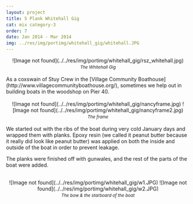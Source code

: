 ```yaml
---
layout: project
title: 5 Plank Whitehall Gig
cat: mix category-3
order: 7
date: Jan 2014 - Mar 2014
img: ../res/img/portimg/whitehall_gig/whitehall.JPG
---
```


<center>![Image not found](../../res/img/portimg/whitehall_gig/rsz_whitehall.jpg)<br>
<small><i>The Whitehall Gig</i></small></center><br>
As a coxswain of Stuy Crew in the [Village Community Boathouse](http://www.villagecommunityboathouse.org/), sometimes we help out in building boats in the woodshop on Pier 40.<br><br>
<center>![Image not found](../../res/img/portimg/whitehall_gig/nancyframe.jpg)
		![Image not found](../../res/img/portimg/whitehall_gig/nancyframe2.jpg)<br>
<small><i>The frame</i></small></center>
<br>
We started out with the ribs of the boat during very cold January days and wrapped them with planks. Epoxy resin (we called it peanut butter because it really did look like peanut butter) was applied on both the inside and outside of the boat in order to prevent leakage. 


The planks were finished off with gunwales, and the rest of the parts of the boat were added.
<br><br>
<center>![Image not found](../../res/img/portimg/whitehall_gig/w1.JPG)
		![Image not found](../../res/img/portimg/whitehall_gig/w2.JPG)<br>
<small><i>The bow & the starboard of the boat</i></small></center>
<br>
